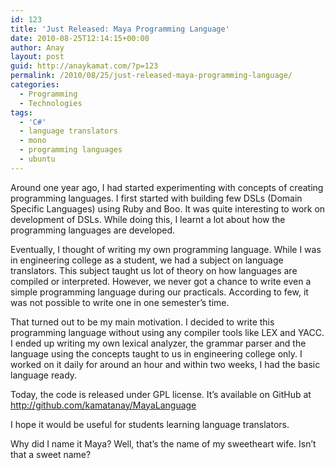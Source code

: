 ```yaml
---
id: 123
title: 'Just Released: Maya Programming Language'
date: 2010-08-25T12:14:15+00:00
author: Anay
layout: post
guid: http://anaykamat.com/?p=123
permalink: /2010/08/25/just-released-maya-programming-language/
categories:
  - Programming
  - Technologies
tags:
  - 'C#'
  - language translators
  - mono
  - programming languages
  - ubuntu
---
```

Around one year ago, I had started experimenting with concepts of creating programming languages. I first started with building few DSLs (Domain Specific Languages) using Ruby and Boo. It was quite interesting to work on development of DSLs. While doing this, I learnt a lot about how the programming languages are developed.

Eventually, I thought of writing my own programming language. While I was in engineering college as a student, we had a subject on language translators. This subject taught us lot of theory on how languages are compiled or interpreted. However, we never got a chance to write even a simple programming language during our practicals. According to few, it was not possible to write one in one semester&#8217;s time.

That turned out to be my main motivation. I decided to write this programming language without using any compiler tools like LEX and YACC. I ended up writing my own lexical analyzer, the grammar parser and the language using the concepts taught to us in engineering college only. I worked on it daily for around an hour and within two weeks, I had the basic language ready.

Today, the code is released under GPL license. It&#8217;s available on GitHub at <a href="http://github.com/kamatanay/MayaLanguage" target="_blank">http://github.com/kamatanay/MayaLanguage</a>

I hope it would be useful for students learning language translators.

Why did I name it Maya? Well, that&#8217;s the name of my sweetheart wife. Isn&#8217;t that a sweet name?
